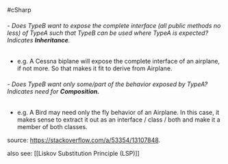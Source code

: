 #cSharp 
###### - Does TypeB want to expose the complete interface (all public methods no less) of TypeA such that TypeB can be used where TypeA is expected? Indicates **Inheritance**.
- e.g. A Cessna biplane will expose the complete interface of an airplane, if not more. So that makes it fit to derive from Airplane.

###### - Does TypeB want only some/part of the behavior exposed by TypeA? Indicates need for **Composition.**
- e.g. A Bird may need only the fly behavior of an Airplane. In this case, it makes sense to extract it out as an interface / class / both and make it a member of both classes.

source: https://stackoverflow.com/a/53354/13107848.

also see: [[Liskov Substitution Principle (LSP)]]